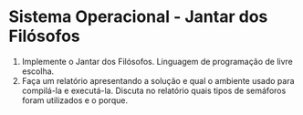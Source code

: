 # Sistema Operacional - Jantar dos Filósofos

1. Implemente o Jantar dos Filósofos. Linguagem de programação de livre
escolha.
2. Faça um relatório apresentando a solução e qual o ambiente usado para
compilá-la e executá-la. Discuta no relatório quais tipos de semáforos foram
utilizados e o porque. 